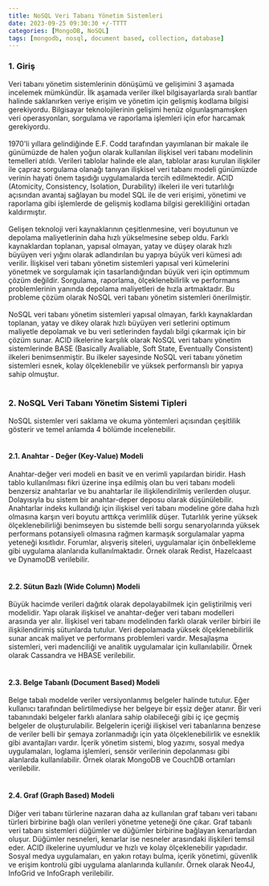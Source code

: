 ```yaml
---
title: NoSQL Veri Tabanı Yönetim Sistemleri
date: 2023-09-25 09:30:30 +/-TTTT
categories: [MongoDB, NoSQL]
tags: [mongodb, nosql, document based, collection, database]
---
```


### <b> 1. Giriş </b>

<div class='text-justify'>
Veri tabanı yönetim sistemlerinin dönüşümü ve gelişimini 3 aşamada incelemek mümkündür. İlk aşamada veriler ilkel bilgisayarlarda sıralı bantlar halinde saklanırken veriye erişim ve yönetim için gelişmiş kodlama bilgisi gerekiyordu. Bilgisayar teknolojilerinin gelişimi henüz olgunlaşmamışken veri operasyonları, sorgulama ve raporlama işlemleri için efor harcamak gerekiyordu.
</div><br>

<div class='text-justify'>
1970'li yıllara gelindiğinde E.F. Codd tarafından yayımlanan bir makale ile günümüzde de halen yoğun olarak kullanılan ilişkisel veri tabanı modelinin temelleri atıldı. Verileri tablolar halinde ele alan, tablolar arası kurulan ilişkiler ile çapraz sorgulama olanağı tanıyan ilişkisel veri tabanı modeli günümüzde verinin hayati önem taşıdığı uygulamalarda tercih edilmektedir. ACID (Atomicity, Consistency, Isolation, Durability) ilkeleri ile veri tutarlılığı açısından avantaj sağlayan bu model SQL ile de veri erişimi, yönetimi ve raporlama gibi işlemlerde de gelişmiş kodlama bilgisi gerekliliğini ortadan kaldırmıştır.
</div><br>

<div class='text-justify'>
Gelişen teknoloji veri kaynaklarının çeşitlenmesine, veri boyutunun ve depolama maliyetlerinin daha hızlı yükselmesine sebep oldu. Farklı kaynaklardan toplanan, yapısal olmayan, yatay ve düşey olarak hızlı büyüyen veri yığını olarak adlandırılan bu yapıya büyük veri kümesi adı verilir. İlişkisel veri tabanı yönetim sistemleri yapısal veri kümelerini yönetmek ve sorgulamak için tasarlandığından büyük veri için optimmum çözüm değildir. Sorgulama, raporlama, ölçeklenebilirlik ve performans problemlerinin yanında depolama maliyetleri de hızla artmaktadır. Bu probleme çözüm olarak NoSQL veri tabanı yönetim sistemleri önerilmiştir.
</div><br>

<div class='text-justify'>
NoSQL veri tabanı yönetim sistemleri yapısal olmayan, farklı kaynaklardan toplanan, yatay ve dikey olarak hızlı büyüyen veri setlerini optimum maliyetle depolamak ve bu veri setlerinden faydalı bilgi çıkarmak için bir çözüm sunar. ACID ilkelerine karşılık olarak NoSQL veri tabanı yönetim sistemlerinde BASE (Basically Avaliable, Soft State, Eventually Consistent) ilkeleri benimsenmiştir. Bu ilkeler sayesinde NoSQL veri tabanı yönetim sistemleri esnek, kolay ölçeklenebilir ve yüksek performanslı bir yapıya sahip olmuştur.
</div><br>

### <b> 2. NoSQL Veri Tabanı Yönetim Sistemi Tipleri </b>

<div class='text-justify'>
NoSQL sistemler veri saklama ve okuma yöntemleri açısından çeşitlilik gösterir ve temel anlamda 4 bölümde incelenebilir.
</div><br>

#### <b> 2.1. Anahtar - Değer (Key-Value) Modeli </b>

<div class='text-justify'>
Anahtar-değer veri modeli en basit ve en verimli yapılardan biridir. Hash tablo kullanılması fikri üzerine inşa edilmiş olan bu veri tabanı modeli benzersiz anahtarlar ve bu anahtarlar ile ilişkilendirilmiş verilerden oluşur. Dolayısıyla bu sistem bir anahtar-deper deposu olarak düşünülebilir. Anahtarlar indeks kullandığı için ilişkisel veri tabanı modeline göre daha hızlı olmasına karşın veri boyutu arttıkça verimlilik düşer. Tutarlılık yerine yüksek ölçeklenebilirliği benimseyen bu sistemde belli sorgu senaryolarında yüksek performans potansiyeli olmasına rağmen karmaşık sorgulamalar yapma yeteneği kısıtlıdır. Forumlar, alışveriş siteleri, uygulamalar için önbellekleme gibi uygulama alanlarıda kullanılmaktadır. Örnek olarak Redist, Hazelcaast ve DynamoDB verilebilir.
</div><br>

#### <b> 2.2. Sütun Bazlı (Wide Column) Modeli </b>

<div class='text-justify'>
Büyük hacimde verileri dağıtık olarak depolayabilmek için geliştirilmiş veri modelidir. Yapı olarak ilişkisel ve anahtar-değer veri tabanı modelleri arasında yer alır. İlişkisel veri tabanı modelinden farklı olarak veriler birbiri ile ilişkilendirimiş sütunlarda tutulur. Veri depolamada yüksek ölçeklenebilirlik sunar ancak maliyet ve performans problemleri vardır. Mesajlaşma sistemleri, veri madenciliği ve analitik uygulamalar için kullanılabilir. Örnek olarak Cassandra ve HBASE verilebilir.
</div><br>

#### <b> 2.3. Belge Tabanlı (Document Based) Modeli </b>

<div class='text-justify'>
Belge tabalı modelde veriler versiyonlanmış belgeler halinde tutulur. Eğer kullanıcı tarafından belirtilmediyse her belgeye bir eşsiz değer atanır. Bir veri tabanındaki belgeler farklı alanlara sahip olabileceği gibi iç içe geçmiş belgeler de oluşturulabilir. Belgelerin içeriği ilişkisel veri tabanlarına benzese de veriler belli bir şemaya zorlanmadığı için yata ölçeklenebilirlik ve esneklik gibi avantajları vardır. İçerik yönetim sistemi, blog yazımı, sosyal medya uygulamaları, loglama işlemleri, sensör verilerinin depolanması gibi alanlarda kullanılabilir. Örnek olarak MongoDB ve CouchDB ortamları verilebilir.
</div><br>

#### <b> 2.4. Graf (Graph Based) Modeli </b>

<div class='text-justify'>
Diğer veri tabanı türlerine nazaran daha az kullanılan graf tabanı veri tabanı türleri birbirine bağlı olan verileri yönetme yeteneği öne çıkar. Graf tabanlı veri tabanı sistemleri düğümler ve düğümler birbirine bağlayan kenarlardan oluşur. Düğümler nesneleri, kenarlar ise nesneler arasındaki ilişkileri temsil eder. ACID ilkelerine uyumludur ve hızlı ve kolay ölçeklenebilir yapıdadır. Sosyal medya uygulamaları, en yakın rotayı bulma, içerik yönetimi, güvenlik ve erişim kontrolü gibi uygulama alanlarında kullanılır. Örnek olarak Neo4J, InfoGrid ve InfoGraph verilebilir.
</div>